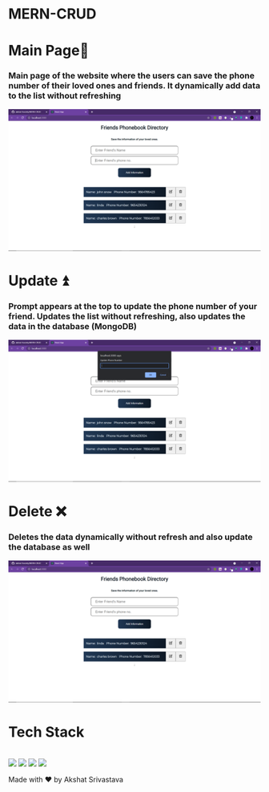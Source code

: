 # MERN-CRUD

<h1>Main Page📢</h1>
<h3>Main page of the website where the users can save the phone number of their loved ones and friends. It dynamically add data to the list without refreshing</h3>
<img src="assets/Screenshot (120).png"><br>
<h1>Update ⏫</h1>
<h3>Prompt appears at the top to update the phone number of your friend. Updates the list without refreshing, also updates the data in the database (MongoDB)</h3>
<img src="assets/Screenshot (121).png"><br>
<h1>Delete ❌</h1>
<h3>Deletes the data dynamically without refresh and also update the database as well</h3>
<img src="assets/Screenshot (122).png"><br>

<h1>Tech Stack</h1><br>
<img src="https://img.icons8.com/color/70/000000/mongodb.png"/>
<img src="https://www.vectorlogo.zone/logos/expressjs/expressjs-ar21.svg"/>
<img src="https://img.icons8.com/color/70/000000/react-native.png"/>
<img src="https://img.icons8.com/color/70/000000/nodejs.png"/><br>
<p>Made with ❤ by Akshat Srivastava</p>
